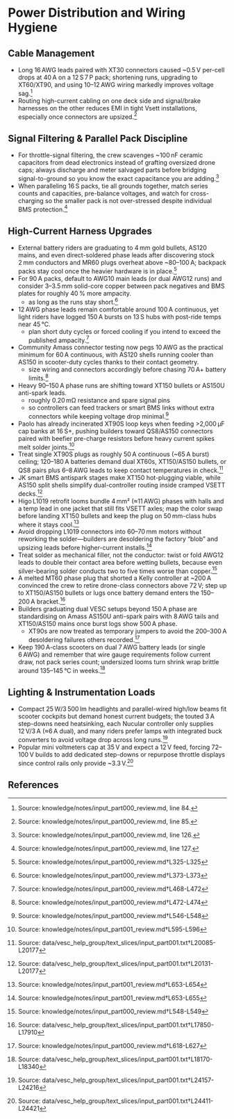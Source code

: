 # Power Distribution and Wiring Hygiene

## Cable Management

- Long 16 AWG leads paired with XT30 connectors caused ~0.5 V per-cell drops at 40 A on a 12 S 7 P pack; shortening runs, upgrading to XT60/XT90, and using 10–12 AWG wiring markedly improves voltage sag.[^long_leads]
- Routing high-current cabling on one deck side and signal/brake harnesses on the other reduces EMI in tight Vsett installations, especially once connectors are upsized.[^emi_routing]

## Signal Filtering & Parallel Pack Discipline

- For throttle-signal filtering, the crew scavenges ~100 nF ceramic capacitors from dead electronics instead of grafting oversized drone caps; always discharge and meter salvaged parts before bridging signal-to-ground so you know the exact capacitance you are adding.[^ceramic_scavenge]
- When paralleling 16 S packs, tie all grounds together, match series counts and capacities, pre-balance voltages, and watch for cross-charging so the smaller pack is not over-stressed despite individual BMS protection.[^parallel_rules]

## High-Current Harness Upgrades

- External battery riders are graduating to 4 mm gold bullets, AS120 mains, and even direct-soldered phase leads after discovering stock 2 mm conductors and MR60 plugs overheat above ~80–100 A; backpack packs stay cool once the heavier hardware is in place.[^1]
- For 90 A packs, default to AWG10 main leads (or dual AWG12 runs) and consider 3–3.5 mm solid-core copper between pack negatives and BMS plates for roughly 40 % more ampacity.
  - as long as the runs stay short.[^2]
- 12 AWG phase leads remain comfortable around 100 A continuous, yet light riders have logged 150 A bursts on 13 S hubs with post-ride temps near 45 °C.
  - plan short duty cycles or forced cooling if you intend to exceed the published ampacity.[^3]
- Community Amass connector testing now pegs 10 AWG as the practical minimum for 60 A continuous, with AS120 shells running cooler than AS150 in scooter-duty cycles thanks to their contact geometry.
  - size wiring and connectors accordingly before chasing 70 A+ battery limits.[^4]
- Heavy 90–150 A phase runs are shifting toward XT150 bullets or AS150U anti-spark leads.
  - roughly 0.20 mΩ resistance and spare signal pins
  - so controllers can feed trackers or smart BMS links without extra connectors while keeping voltage drop minimal.[^5]
- Paolo has already incinerated XT90S loop keys when feeding >2,000 µF cap banks at 16 S+, pushing builders toward QS8/AS150 connectors paired with beefier pre-charge resistors before heavy current spikes melt solder joints.[^xt90_failure]
- Treat single XT90S plugs as roughly 50 A continuous (~65 A burst) ceiling; 120–180 A batteries demand dual XT60s, XT150/AS150 bullets, or QS8 pairs plus 6–8 AWG leads to keep contact temperatures in check.[^ip001-xt90-headroom]
- JK smart BMS antispark stages make XT150 hot-plugging viable, while AS150 split shells simplify dual-controller routing inside cramped VSETT decks.[^ip001-xt150-routing]
- Higo L1019 retrofit looms bundle 4 mm² (≈11 AWG) phases with halls and a temp lead in one jacket that still fits VSETT axles; map the color swap before landing XT150 bullets and keep the plug on 50 mm-class hubs where it stays cool.[^ip001-l1019]
- Avoid dropping L1019 connectors into 60–70 mm motors without reworking the solder—builders are desoldering the factory “blob” and upsizing leads before higher-current installs.[^ip001-l1019-limit]
- Treat solder as mechanical filler, not the conductor: twist or fold AWG12 leads to double their contact area before wetting bullets, because even silver-bearing solder conducts two to five times worse than copper.[^6]
- A melted MT60 phase plug that shorted a Kelly controller at ~200 A convinced the crew to retire drone-class connectors above 72 V; step up to XT150/AS150 bullets or lugs once battery demand enters the 150–200 A bracket.[^ip001-mt60-failure]
- Builders graduating dual VESC setups beyond 150 A phase are standardising on Amass AS150U anti-spark pairs with 8 AWG tails and XT150/AS150 mains once burst logs show 500 A phase.
  - XT90s are now treated as temporary jumpers to avoid the 200–300 A desoldering failures others recorded.[^7]
- Keep 190 A-class scooters on dual 7 AWG battery leads (or single 6 AWG) and remember that wire gauge requirements follow current draw, not pack series count; undersized looms turn shrink wrap brittle around 135–145 °C in weeks.[^ip001-awg]

## Lighting & Instrumentation Loads

- Compact 25 W/3 500 lm headlights and parallel-wired high/low beams fit scooter cockpits but demand honest current budgets; the touted 3 A step-downs need heatsinking, each Nucular controller only supplies 12 V/3 A (≈6 A dual), and many riders prefer lamps with integrated buck converters to avoid voltage drop across long runs.[^ip001-lighting]
- Popular mini voltmeters cap at 35 V and expect a 12 V feed, forcing 72–100 V builds to add dedicated step-downs or repurpose throttle displays since control rails only provide ~3.3 V.[^ip001-voltmeter]

[^long_leads]: Source: knowledge/notes/input_part000_review.md, line 84.
[^emi_routing]: Source: knowledge/notes/input_part000_review.md, line 85.
[^ceramic_scavenge]: Source: knowledge/notes/input_part000_review.md, line 126.
[^parallel_rules]: Source: knowledge/notes/input_part000_review.md, line 127.


## References

[^1]: Source: knowledge/notes/input_part000_review.md†L325-L325
[^2]: Source: knowledge/notes/input_part000_review.md†L373-L373
[^3]: Source: knowledge/notes/input_part000_review.md†L468-L472
[^4]: Source: knowledge/notes/input_part000_review.md†L472-L474
[^5]: Source: knowledge/notes/input_part000_review.md†L546-L548
[^xt90_failure]: Source: knowledge/notes/input_part001_review.md†L595-L596
[^ip001-l1019]: Source: knowledge/notes/input_part001_review.md†L653-L654
[^ip001-l1019-limit]: Source: knowledge/notes/input_part001_review.md†L653-L655
[^6]: Source: knowledge/notes/input_part000_review.md†L548-L549
[^7]: Source: knowledge/notes/input_part000_review.md†L618-L627
[^ip001-xt90-headroom]: Source: data/vesc_help_group/text_slices/input_part001.txt†L20085-L20177
[^ip001-xt150-routing]: Source: data/vesc_help_group/text_slices/input_part001.txt†L20131-L20177
[^ip001-awg]: Source: data/vesc_help_group/text_slices/input_part001.txt†L18170-L18340
[^ip001-mt60-failure]: Source: data/vesc_help_group/text_slices/input_part001.txt†L17850-L17910
[^ip001-lighting]: Source: data/vesc_help_group/text_slices/input_part001.txt†L24157-L24216
[^ip001-voltmeter]: Source: data/vesc_help_group/text_slices/input_part001.txt†L24411-L24421
